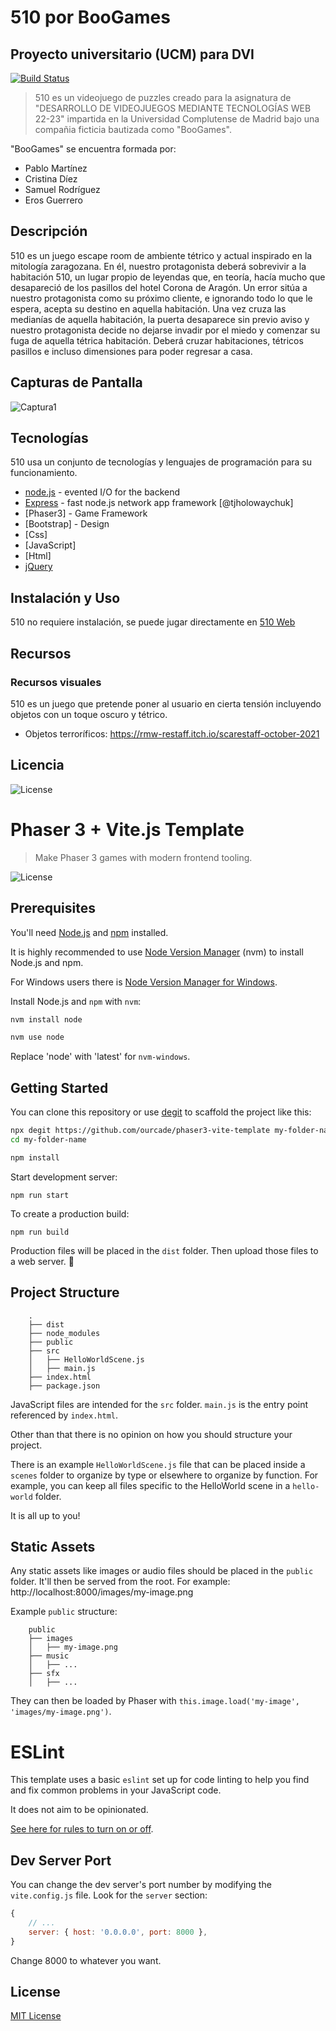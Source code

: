 # 510 por BooGames
## Proyecto universitario (UCM) para DVI

[![Build Status](https://travis-ci.org/joemccann/dillinger.svg?branch=master)](https://github.com/crisselene/DVI)

>510 es un videojuego de puzzles creado para la asignatura de "DESARROLLO DE VIDEOJUEGOS MEDIANTE 
>TECNOLOGÍAS WEB 22-23" impartida en la Universidad Complutense de Madrid bajo una compañia 
>ficticia bautizada como "BooGames".

"BooGames" se encuentra formada por:
- Pablo Martínez
- Cristina Díez
- Samuel Rodríguez
- Eros Guerrero

## Descripción

510 es un juego escape room de ambiente tétrico y actual inspirado en la mitología zaragozana. En él, nuestro protagonista deberá sobrevivir a la habitación 510, un lugar propio de leyendas que, en teoría, hacía mucho que desapareció de los pasillos del hotel Corona de Aragón. Un error sitúa a nuestro protagonista como su próximo cliente, e ignorando todo lo que le espera, acepta su destino en aquella habitación. Una vez cruza las medianías de aquella habitación, la puerta desaparece sin previo aviso y nuestro protagonista decide no dejarse invadir por el miedo y comenzar su fuga de aquella tétrica habitación. Deberá cruzar habitaciones, tétricos pasillos e incluso dimensiones para poder regresar a casa.


## Capturas de Pantalla

![Captura1](https://gamedevacademy.org/wp-content/uploads/2018/05/Cross-Road-Game.jpg.webp)

## Tecnologías

510 usa un conjunto de tecnologías y lenguajes de programación para su funcionamiento.

- [node.js] - evented I/O for the backend
- [Express] - fast node.js network app framework [@tjholowaychuk]
- [Phaser3] - Game Framework
- [Bootstrap] - Design
- [Css]
- [JavaScript]
- [Html]
- [jQuery]


## Instalación y Uso

510 no requiere instalación, se puede jugar directamente en [510 Web](https://crisselene.github.io/DVI/) 

## Recursos
### Recursos visuales
510 es un juego que pretende poner al usuario en cierta tensión incluyendo objetos con un toque oscuro y tétrico.
- Objetos terroríficos:
  https://rmw-restaff.itch.io/scarestaff-october-2021

## Licencia

![License](https://img.shields.io/badge/license-MIT-green)


   [node.js]: <http://nodejs.org>
   [jQuery]: <http://jquery.com>
   [express]: <http://expressjs.com>



# Phaser 3 + Vite.js Template
> Make Phaser 3 games with modern frontend tooling.

![License](https://img.shields.io/badge/license-MIT-green)

## Prerequisites

You'll need [Node.js](https://nodejs.org/en/) and [npm](https://www.npmjs.com/) installed.

It is highly recommended to use [Node Version Manager](https://github.com/nvm-sh/nvm) (nvm) to install Node.js and npm.

For Windows users there is [Node Version Manager for Windows](https://github.com/coreybutler/nvm-windows).

Install Node.js and `npm` with `nvm`:

```bash
nvm install node

nvm use node
```

Replace 'node' with 'latest' for `nvm-windows`.

## Getting Started

You can clone this repository or use [degit](https://github.com/Rich-Harris/degit) to scaffold the project like this:

```bash
npx degit https://github.com/ourcade/phaser3-vite-template my-folder-name
cd my-folder-name

npm install
```

Start development server:

```
npm run start
```

To create a production build:

```
npm run build
```

Production files will be placed in the `dist` folder. Then upload those files to a web server. 🎉

## Project Structure

```
    .
    ├── dist
    ├── node_modules
    ├── public
    ├── src
    │   ├── HelloWorldScene.js
    │   ├── main.js
	├── index.html
    ├── package.json
```

JavaScript files are intended for the `src` folder. `main.js` is the entry point referenced by `index.html`.

Other than that there is no opinion on how you should structure your project.

There is an example `HelloWorldScene.js` file that can be placed inside a `scenes` folder to organize by type or elsewhere to organize by function. For example, you can keep all files specific to the HelloWorld scene in a `hello-world` folder.

It is all up to you!

## Static Assets

Any static assets like images or audio files should be placed in the `public` folder. It'll then be served from the root. For example: http://localhost:8000/images/my-image.png

Example `public` structure:

```
    public
    ├── images
    │   ├── my-image.png
    ├── music
    │   ├── ...
    ├── sfx
    │   ├── ...
```

They can then be loaded by Phaser with `this.image.load('my-image', 'images/my-image.png')`.

# ESLint

This template uses a basic `eslint` set up for code linting to help you find and fix common problems in your JavaScript code.

It does not aim to be opinionated.

[See here for rules to turn on or off](https://eslint.org/docs/rules/).

## Dev Server Port

You can change the dev server's port number by modifying the `vite.config.js` file. Look for the `server` section:

```js
{
	// ...
	server: { host: '0.0.0.0', port: 8000 },
}
```

Change 8000 to whatever you want.

## License

[MIT License](https://github.com/ourcade/phaser3-vite-template/blob/master/LICENSE)
